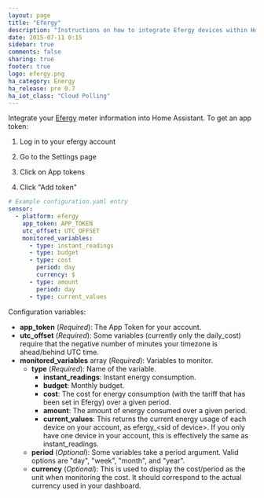 ```yaml
---
layout: page
title: "Efergy"
description: "Instructions on how to integrate Efergy devices within Home Assistant."
date: 2015-07-11 0:15
sidebar: true
comments: false
sharing: true
footer: true
logo: efergy.png
ha_category: Energy
ha_release: pre 0.7
ha_iot_class: "Cloud Polling"
---
```



Integrate your [Efergy](https://efergy.com) meter information into Home Assistant. To get an app token:

1. Log in to your efergy account

2. Go to the Settings page

3. Click on App tokens

4. Click "Add token"

```yaml
# Example configuration.yaml entry
sensor:
  - platform: efergy
    app_token: APP_TOKEN
    utc_offset: UTC_OFFSET
    monitored_variables:
      - type: instant_readings
      - type: budget
      - type: cost
        period: day
        currency: $
      - type: amount
        period: day
      - type: current_values
```

Configuration variables:

- **app_token** (*Required*): The App Token for your account.
- **utc_offset** (*Required*): Some variables (currently only the daily_cost) require that the
negative number of minutes your timezone is ahead/behind UTC time.
- **monitored_variables** array (*Required*): Variables to monitor.
  - **type** (*Required*): Name of the variable.
      - **instant_readings**: Instant energy consumption.
      - **budget**: Monthly budget.
      - **cost**: The cost for energy consumption (with the tariff that has been set in Efergy) over a given period.
      - **amount**: The amount of energy consumed over a given period.
      - **current_values**: This returns the current energy usage of each device on your account, as efergy_\<sid of device\>.  If you only have one device in your account, this is effectively the same as instant_readings.
  - **period** (*Optional*): Some variables take a period argument. Valid options are "day", "week", "month", and "year".
  - **currency** (*Optional*): This is used to display the cost/period as the unit when monitoring the cost. It should correspond to the actual currency used in your dashboard.

